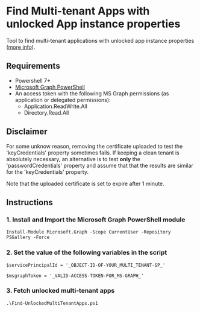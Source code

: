 # Find Multi-tenant Apps with unlocked App instance properties

Tool to find multi-tenant applications with unlocked app instance properties ([more info](https://learn.microsoft.com/en-us/entra/identity-platform/howto-configure-app-instance-property-locks)).


## Requirements

- Powershell 7+
- [Microsoft Graph PowerShell](https://learn.microsoft.com/en-us/powershell/microsoftgraph/installation?view=graph-powershell-1.0)
- An access token with the following MS Graph permissions (as application or delegated permissions):
  - Application.ReadWrite.All
  - Directory.Read.All


## Disclaimer

For some unknow reason, removing the certificate uploaded to test the 'keyCredentials' property sometimes fails. If keeping a clean tenant is absolutely necessary, an alternative is to test **only** the 'passwordCredentials' property and assume that that the results are similar for the 'keyCredentials' property.

Note that the uploaded certificate is set to expire after 1 minute.


## Instructions

### 1. Install and Import the Microsoft Graph PowerShell module
```shell
Install-Module Microsoft.Graph -Scope CurrentUser -Repository PSGallery -Force
```

### 2. Set the value of the following variables in the script

```shell
$servicePrincipalId = '_OBJECT-ID-OF-YOUR_MULTI_TENANT-SP_'
```

```shell
$msgraphToken = '_VALID-ACCESS-TOKEN-FOR_MS-GRAPH_'
```

### 3. Fetch unlocked multi-tenant apps
```shell
.\Find-UnlockedMultiTenantApps.ps1
```
